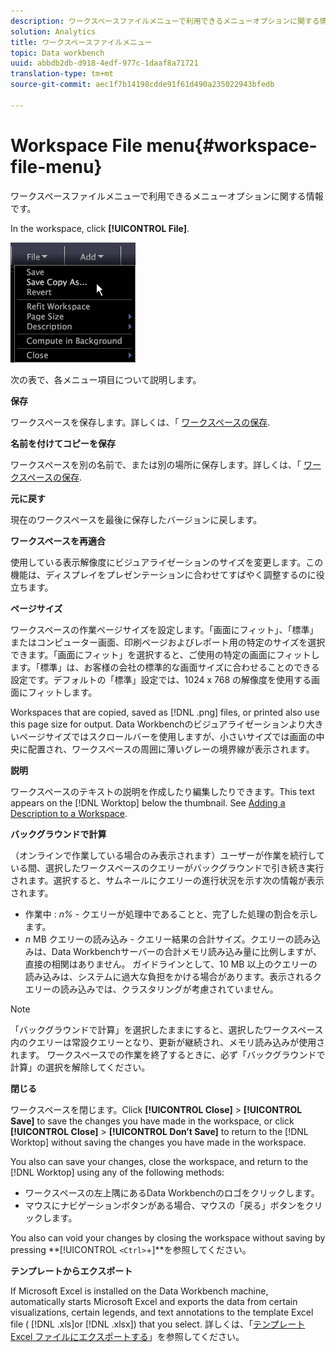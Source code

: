 ```yaml
---
description: ワークスペースファイルメニューで利用できるメニューオプションに関する情報です。
solution: Analytics
title: ワークスペースファイルメニュー
topic: Data workbench
uuid: abbdb2db-d918-4edf-977c-1daaf8a71721
translation-type: tm+mt
source-git-commit: aec1f7b14198cdde91f61d490a235022943bfedb

---
```



# Workspace File menu{#workspace-file-menu}

ワークスペースファイルメニューで利用できるメニューオプションに関する情報です。

In the workspace, click **[!UICONTROL File]**.

![](assets/mnu_file.png)

次の表で、各メニュー項目について説明します。

**保存**

ワークスペースを保存します。詳しくは、「 [ワークスペースの保存](../../../home/c-get-started/c-work-worksp/c-save-wksp.md#concept-e0c34e75cc194e57bd02d1f02316a606).

**名前を付けてコピーを保存**

ワークスペースを別の名前で、または別の場所に保存します。詳しくは、「 [ワークスペースの保存](../../../home/c-get-started/c-work-worksp/c-save-wksp.md#concept-e0c34e75cc194e57bd02d1f02316a606).

**元に戻す**

現在のワークスペースを最後に保存したバージョンに戻します。

**ワークスペースを再適合**

使用している表示解像度にビジュアライゼーションのサイズを変更します。この機能は、ディスプレイをプレゼンテーションに合わせてすばやく調整するのに役立ちます。

**ページサイズ**

ワークスペースの作業ページサイズを設定します。「画面にフィット」、「標準」またはコンピューター画面、印刷ページおよびレポート用の特定のサイズを選択できます。「画面にフィット」を選択すると、ご使用の特定の画面にフィットします。「標準」は、お客様の会社の標準的な画面サイズに合わせることのできる設定です。デフォルトの「標準」設定では、1024 x 768 の解像度を使用する画面にフィットします。

Workspaces that are copied, saved as [!DNL .png] files, or printed also use this page size for output. Data Workbenchのビジュアライゼーションより大きいページサイズではスクロールバーを使用しますが、小さいサイズでは画面の中央に配置され、ワークスペースの周囲に薄いグレーの境界線が表示されます。

**説明**

ワークスペースのテキストの説明を作成したり編集したりできます。This text appears on the [!DNL Worktop] below the thumbnail. See [Adding a Description to a Workspace](../../../home/c-get-started/c-work-worksp/t-add-wksp-desc.md#task-163734487e8848dfa0a4d8da6323a963).

**バックグラウンドで計算**

（オンラインで作業している場合のみ表示されます）ユーザーが作業を続行している間、選択したワークスペースのクエリーがバックグラウンドで引き続き実行されます。選択すると、サムネールにクエリーの進行状況を示す次の情報が表示されます。

* 作業中 : *n%* - クエリーが処理中であることと、完了した処理の割合を示します。
* *n* MB クエリーの読み込み - クエリー結果の合計サイズ。クエリーの読み込みは、Data Workbenchサーバーの合計メモリ読み込み量に比例しますが、直接の相関はありません。 ガイドラインとして、10 MB 以上のクエリーの読み込みは、システムに過大な負担をかける場合があります。表示されるクエリーの読み込みでは、クラスタリングが考慮されていません。

>[!NOTE]
>
>「バックグラウンドで計算」を選択したままにすると、選択したワークスペース内のクエリーは常設クエリーとなり、更新が継続され、メモリ読み込みが使用されます。 ワークスペースでの作業を終了するときに、必ず「バックグラウンドで計算」の選択を解除してください。

**閉じる**

ワークスペースを閉じます。Click **[!UICONTROL Close]** > **[!UICONTROL Save]** to save the changes you have made in the workspace, or click **[!UICONTROL Close]** > **[!UICONTROL Don’t Save]** to return to the [!DNL Worktop] without saving the changes you have made in the workspace.

You also can save your changes, close the workspace, and return to the [!DNL Worktop] using any of the following methods:

* ワークスペースの左上隅にあるData Workbenchのロゴをクリックします。
* マウスにナビゲーションボタンがある場合、マウスの「戻る」ボタンをクリックします。

You also can void your changes by closing the workspace without saving by pressing **[!UICONTROL `<Ctrl>`+<Backspace>]**を参照してください。

**テンプレートからエクスポート**

If Microsoft Excel is installed on the Data Workbench machine, automatically starts Microsoft Excel and exports the data from certain visualizations, certain legends, and text annotations to the template Excel file ( [!DNL .xls]or [!DNL .xlsx]) that you select. 詳しくは、「[テンプレート Excel ファイルにエクスポートする](../../../home/c-get-started/c-work-worksp/c-ex-wksp.md#section-814772929ca64cf6b92b89d3fdd02302)」を参照してください。
